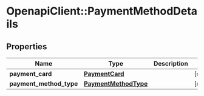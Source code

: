 # OpenapiClient::PaymentMethodDetails

## Properties
Name | Type | Description | Notes
------------ | ------------- | ------------- | -------------
**payment_card** | [**PaymentCard**](PaymentCard.md) |  | [optional] 
**payment_method_type** | [**PaymentMethodType**](PaymentMethodType.md) |  | [optional] 


